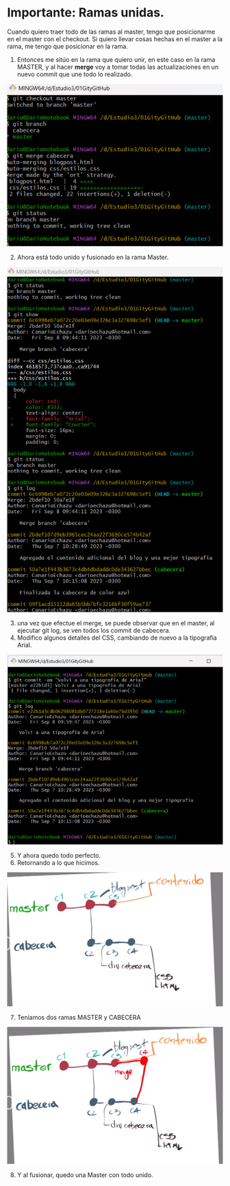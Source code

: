 # Importante: Ramas unidas.

Cuando quiero traer todo de las ramas al master, tengo que posicionarme en el master con el checkout. Si quiero llevar cosas hechas en el master a la rama, me tengo que posicionar en la rama.

1. Entonces me sitúo en la rama que quiero unir, en este caso en la rama MASTER, y al hacer **merge**  voy a tomar todas las actualizaciones en un nuevo commit que une todo lo realizado.
    
![alt text](<Images/Untitled 33.png>)
    
2. Ahora está todo unido y fusionado en la rama Master.

![alt text](<Images/Untitled 34.png>)
    
3. una vez que efectue el merge, se puede observar que en el master, al ejecutar git log, se ven todos los commit de cabecera.
4. Modifico algunos detalles del CSS, cambiando de nuevo a la tipografia Arial.

![alt text](<Images/Untitled 35.png>)

     
5. Y ahora quedo todo perfecto.
6. Retornando a lo que hicimos.
    
![alt text](<Images/Untitled 36.png>)

7. Teniamos dos ramas MASTER y CABECERA
    
![alt text](<Images/Untitled 37.png>)
    
8. Y al fusionar, quedo una Master con todo unido.